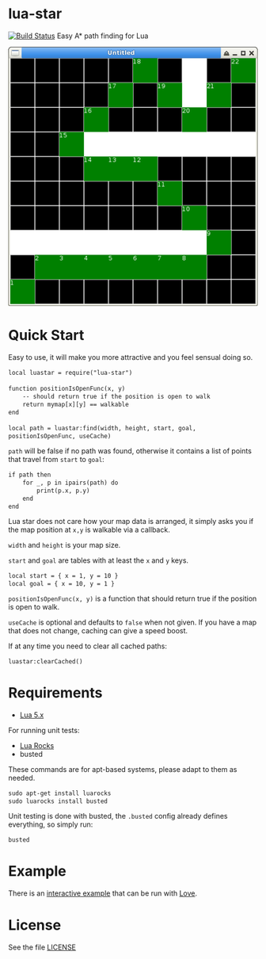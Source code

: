# lua-star

[![Build Status](https://travis-ci.org/wesleywerner/lua-star.svg?branch=master)](https://travis-ci.org/wesleywerner/lua-star) Easy A* path finding for Lua

![lua star example screenshot](example/lua-star-01.png)

# Quick Start

Easy to use, it will make you more attractive and you feel sensual doing so.

    local luastar = require("lua-star")

    function positionIsOpenFunc(x, y)
        -- should return true if the position is open to walk
        return mymap[x][y] == walkable
    end

    local path = luastar:find(width, height, start, goal, positionIsOpenFunc, useCache)

`path` will be false if no path was found, otherwise it contains a list of points that travel from `start` to `goal`:

    if path then
        for _, p in ipairs(path) do
            print(p.x, p.y)
        end
    end

Lua star does not care how your map data is arranged, it simply asks you if the map position at `x,y` is walkable via a callback.

`width` and `height` is your map size.

`start` and `goal` are tables with at least the `x` and `y` keys.

    local start = { x = 1, y = 10 }
    local goal = { x = 10, y = 1 }

`positionIsOpenFunc(x, y)` is a function that should return true if the position is open to walk.

`useCache` is optional and defaults to `false` when not given. If you have a map that does not change, caching can give a speed boost.

If at any time you need to clear all cached paths:

    luastar:clearCached()

# Requirements

* [Lua 5.x](http://www.lua.org/)

For running unit tests:

* [Lua Rocks](https://luarocks.org/)
* busted

These commands are for apt-based systems, please adapt to them as needed.

    sudo apt-get install luarocks
    sudo luarocks install busted

Unit testing is done with busted, the `.busted` config already defines everything, so simply run:

    busted

# Example

There is an [interactive example](example/main.lua) that can be run with [Love](https://love2d.org).

# License

See the file [LICENSE](LICENSE)
